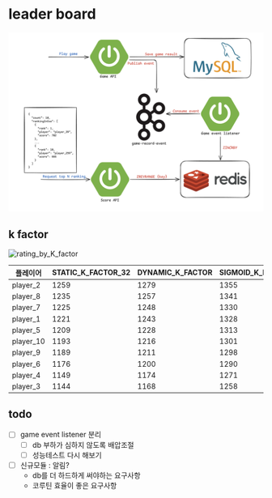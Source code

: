 # leader board

![v1.png](img/design/v1.png)

## k factor

![rating_by_K_factor](https://github-production-user-asset-6210df.s3.amazonaws.com/68512686/437699969-631f032e-55fd-41e6-8c38-906374b1d524.png?X-Amz-Algorithm=AWS4-HMAC-SHA256&X-Amz-Credential=AKIAVCODYLSA53PQK4ZA%2F20250426%2Fus-east-1%2Fs3%2Faws4_request&X-Amz-Date=20250426T101924Z&X-Amz-Expires=300&X-Amz-Signature=c2dd6be30389bfaf324cd4c7c5d7d8d2b81fc68e03a4fbb1abb0d4a6be14c850&X-Amz-SignedHeaders=host)

| 플레이어      | STATIC_K_FACTOR_32 | DYNAMIC_K_FACTOR | SIGMOID_K_FACTOR_SLOPE_5 | SIGMOID_K_FACTOR_SLOPE_10 | SIGMOID_K_FACTOR_SLOPE_15 |
|-----------|--------------------|------------------|--------------------------|---------------------------|---------------------------|
| player_2  | 1259               | 1279             | 1355                     | 1472                      | 1552                      |
| player_8  | 1235               | 1257             | 1341                     | 1457                      | 1538                      |
| player_7  | 1225               | 1248             | 1330                     | 1446                      | 1532                      |
| player_1  | 1221               | 1243             | 1328                     | 1444                      | 1527                      |
| player_5  | 1209               | 1228             | 1313                     | 1431                      | 1515                      |
| player_10 | 1193               | 1216             | 1301                     | 1412                      | 1492                      |
| player_9  | 1189               | 1211             | 1298                     | 1404                      | 1487                      |
| player_6  | 1176               | 1200             | 1290                     | 1401                      | 1484                      |
| player_4  | 1149               | 1174             | 1271                     | 1385                      | 1467                      |
| player_3  | 1144               | 1168             | 1258                     | 1370                      | 1456                      |

## todo

- [ ] game event listener 분리
    - [ ] db 부하가 심하지 않도록 배압조절
    - [ ] 성능테스트 다시 해보기
- [ ] 신규모듈 : 알림?
    - db를 더 하드하게 써야하는 요구사항
    - 코루틴 효율이 좋은 요구사항
